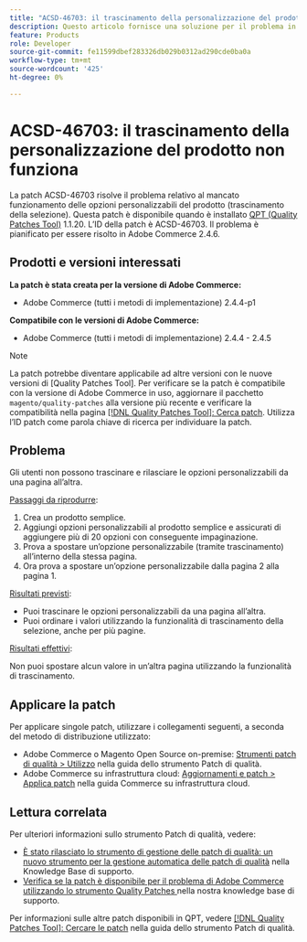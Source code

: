 ```yaml
---
title: "ACSD-46703: il trascinamento della personalizzazione del prodotto non funziona"
description: Questo articolo fornisce una soluzione per il problema in cui il trascinamento e il rilascio delle opzioni personalizzabili del prodotto non funzionano come previsto.
feature: Products
role: Developer
source-git-commit: fe11599dbef283326db029b0312ad290cde0ba0a
workflow-type: tm+mt
source-wordcount: '425'
ht-degree: 0%

---
```


# ACSD-46703: il trascinamento della personalizzazione del prodotto non funziona

La patch ACSD-46703 risolve il problema relativo al mancato funzionamento delle opzioni personalizzabili del prodotto (trascinamento della selezione). Questa patch è disponibile quando è installato [QPT (Quality Patches Tool)](https://experienceleague.adobe.com/en/docs/commerce-knowledge-base/kb/announcements/commerce-announcements/magento-quality-patches-released-new-tool-to-self-serve-quality-patches) 1.1.20. L’ID della patch è ACSD-46703. Il problema è pianificato per essere risolto in Adobe Commerce 2.4.6.

## Prodotti e versioni interessati

**La patch è stata creata per la versione di Adobe Commerce:**

* Adobe Commerce (tutti i metodi di implementazione) 2.4.4-p1

**Compatibile con le versioni di Adobe Commerce:**

* Adobe Commerce (tutti i metodi di implementazione) 2.4.4 - 2.4.5

>[!NOTE]
>
>La patch potrebbe diventare applicabile ad altre versioni con le nuove versioni di [Quality Patches Tool]. Per verificare se la patch è compatibile con la versione di Adobe Commerce in uso, aggiornare il pacchetto `magento/quality-patches` alla versione più recente e verificare la compatibilità nella pagina [[!DNL Quality Patches Tool]: Cerca patch](https://experienceleague.adobe.com/tools/commerce-quality-patches/index.html). Utilizza l’ID patch come parola chiave di ricerca per individuare la patch.

## Problema

Gli utenti non possono trascinare e rilasciare le opzioni personalizzabili da una pagina all’altra.

<u>Passaggi da riprodurre</u>:

1. Crea un prodotto semplice.
1. Aggiungi opzioni personalizzabili al prodotto semplice e assicurati di aggiungere più di 20 opzioni con conseguente impaginazione.
1. Prova a spostare un’opzione personalizzabile (tramite trascinamento) all’interno della stessa pagina.
1. Ora prova a spostare un’opzione personalizzabile dalla pagina 2 alla pagina 1.

<u>Risultati previsti</u>:

* Puoi trascinare le opzioni personalizzabili da una pagina all’altra.
* Puoi ordinare i valori utilizzando la funzionalità di trascinamento della selezione, anche per più pagine.

<u>Risultati effettivi</u>:

Non puoi spostare alcun valore in un’altra pagina utilizzando la funzionalità di trascinamento.

## Applicare la patch

Per applicare singole patch, utilizzare i collegamenti seguenti, a seconda del metodo di distribuzione utilizzato:

* Adobe Commerce o Magento Open Source on-premise: [Strumenti patch di qualità > Utilizzo](/help/tools/quality-patches-tool/usage.md) nella guida dello strumento Patch di qualità.
* Adobe Commerce su infrastruttura cloud: [Aggiornamenti e patch > Applica patch](https://experienceleague.adobe.com/docs/commerce-cloud-service/user-guide/develop/upgrade/apply-patches.html) nella guida Commerce su infrastruttura cloud.

## Lettura correlata

Per ulteriori informazioni sullo strumento Patch di qualità, vedere:

* [È stato rilasciato lo strumento di gestione delle patch di qualità: un nuovo strumento per la gestione automatica delle patch di qualità](https://experienceleague.adobe.com/en/docs/commerce-knowledge-base/kb/announcements/commerce-announcements/magento-quality-patches-released-new-tool-to-self-serve-quality-patches) nella Knowledge Base di supporto.
* [Verifica se la patch è disponibile per il problema di Adobe Commerce utilizzando lo strumento Quality Patches ](https://experienceleague.adobe.com/docs/commerce-knowledge-base/kb/support-tools/patches/check-patch-for-magento-issue-with-magento-quality-patches.html) nella nostra knowledge base di supporto.

Per informazioni sulle altre patch disponibili in QPT, vedere [[!DNL Quality Patches Tool]: Cercare le patch](https://experienceleague.adobe.com/tools/commerce-quality-patches/index.html) nella guida dello strumento Patch di qualità.
